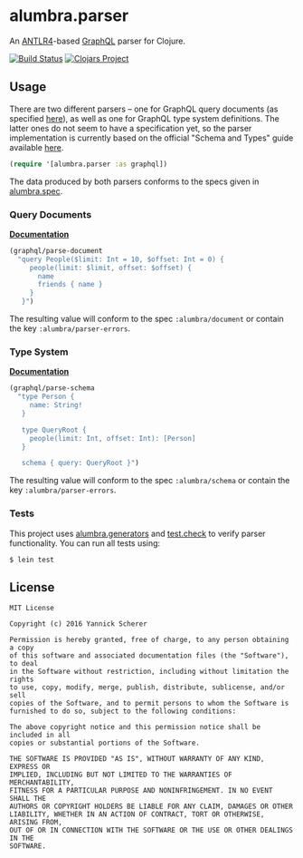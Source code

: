 # alumbra.parser

An [ANTLR4][antlr]-based [GraphQL][ql] parser for Clojure.

[![Build Status](https://travis-ci.org/alumbra/alumbra.parser.svg?branch=master)](https://travis-ci.org/alumbra/alumbra.parser)
[![Clojars Project](https://img.shields.io/clojars/v/alumbra/parser.svg)](https://clojars.org/alumbra/parser)

[antlr]: http://www.antlr.org/
[ql]: http://graphql.org/

## Usage

There are two different parsers – one for GraphQL query documents (as specified
[here][query-spec]), as well as one for GraphQL type system definitions. The
latter ones do not seem to have a specification yet, so the parser
implementation is currently based on the official "Schema and Types" guide
available [here][schema-guide].

```clojure
(require '[alumbra.parser :as graphql])
```

The data produced by both parsers conforms to the specs given in
[alumbra.spec][alumbra-spec].

[query-spec]: https://facebook.github.io/graphql/#sec-Appendix-Grammar-Summary
[schema-guide]: http://graphql.org/learn/schema/
[alumbra-spec]: https://github.com/alumbra/alumbra.spec

### Query Documents

__[Documentation](https://alumbra.github.io/alumbra.parser/alumbra.parser.html#var-parse-document)__

```clojure
(graphql/parse-document
  "query People($limit: Int = 10, $offset: Int = 0) {
     people(limit: $limit, offset: $offset) {
       name
       friends { name }
     }
   }")
```

The resulting value will conform to the spec `:alumbra/document` or contain
the key `:alumbra/parser-errors`.

### Type System

__[Documentation](https://alumbra.github.io/alumbra.parser/alumbra.parser.html#var-parse-schema)__

```clojure
(graphql/parse-schema
  "type Person {
     name: String!
   }

   type QueryRoot {
     people(limit: Int, offset: Int): [Person]
   }

   schema { query: QueryRoot }")
```

The resulting value will conform to the spec `:alumbra/schema` or contain
the key `:alumbra/parser-errors`.

### Tests

This project uses [alumbra.generators][gens] and [test.check][tc] to verify
parser functionality. You can run all tests using:

```
$ lein test
```

[gens]: https://github.com/alumbra/alumbra.generators
[tc]: https://github.com/clojure/test.check

## License

```
MIT License

Copyright (c) 2016 Yannick Scherer

Permission is hereby granted, free of charge, to any person obtaining a copy
of this software and associated documentation files (the "Software"), to deal
in the Software without restriction, including without limitation the rights
to use, copy, modify, merge, publish, distribute, sublicense, and/or sell
copies of the Software, and to permit persons to whom the Software is
furnished to do so, subject to the following conditions:

The above copyright notice and this permission notice shall be included in all
copies or substantial portions of the Software.

THE SOFTWARE IS PROVIDED "AS IS", WITHOUT WARRANTY OF ANY KIND, EXPRESS OR
IMPLIED, INCLUDING BUT NOT LIMITED TO THE WARRANTIES OF MERCHANTABILITY,
FITNESS FOR A PARTICULAR PURPOSE AND NONINFRINGEMENT. IN NO EVENT SHALL THE
AUTHORS OR COPYRIGHT HOLDERS BE LIABLE FOR ANY CLAIM, DAMAGES OR OTHER
LIABILITY, WHETHER IN AN ACTION OF CONTRACT, TORT OR OTHERWISE, ARISING FROM,
OUT OF OR IN CONNECTION WITH THE SOFTWARE OR THE USE OR OTHER DEALINGS IN THE
SOFTWARE.
```
